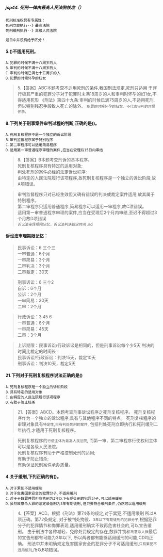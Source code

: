 ##### jcp44. 死刑一律由最高人民法院核准（）
    死刑核准权具有专属性：
    死刑立即执行--》最高法院
    死刑缓刑执行--》高级人民法院
    
    题目中并没有给予区分！


#### 5.()不适用死刑。
    A.犯罪的时候不满十八周岁的人
    B.审判的时候不满十八周岁的人
    C.审判的时候已满七十五周岁的人
    D.犯罪的时候怀孕的妇女
>   5.【答案】ABC本题考查不适用死刑的条件,我国刑法规定,死刑只适用
    于罪行极其严重的犯罪分子对于犯罪时未满18周岁的人和审判时怀孕的妇1女,不得适用死形
    《刑法》第四十九条:审判的时候已满75周岁的人,不适用死刑,但以特别残忍手段致人死亡的除外。
    `犯罪的时候怀孕的妇女，不代表审判的时候怀孕。`

#### 8.下列关于刑事案件审判过程的判断,正确的是()。
    A.死刑复核程序不是一个独立的诉讼阶段
    B.审判监督程序属于特别程序
    C.第二审程序可以适用简易程序
    D.适用第一审普通程序审理的案件,应当在受理后15日内审结
>   8.【答案】B本题考查刑诉的基本程序。   
死刑复核程序具有特定的适用对象;   
判处死刑的案件必经的法定诉讼程序;   
由特定的人民法院履行该项程序,故死刑复核程序是一个独立的诉讼阶段,故A项错误。   

>   审判监督程序只对已经生效但又确有错误的判决或裁定案件适用,故其属于特别程序。    
第二审程序只适用普通程序,简易程序可以适用一审程序,故C项错误。    
适用第一审普通程序审理的案件,应当在受理后2个月内审结,至迟不得超过3个月故D项错误    
`诉讼法审理期限记忆，诉讼法判决裁定时间.md`

#### 诉讼法审理期限记忆：
>   民事诉讼：6 三个三                          
    一审普通：6个月                          
    一审简易：3个月                          
    二审判决：3个月                          
    二审裁定：30天                          
                              
>   刑事诉讼：6 三个2                           
    自诉：6个月                          
    公诉：2个月                          
    一审简易：20天                          
    二审：2个月                          
                              
>   行政诉讼：3 45 6                           
    一审普通：6个月                          
    一审简易：45天                          
    二审：3个月      

>   上诉期限：民事诉讼/行政诉讼是相同的，但是刑事诉讼每个少5天
    判决的时间比裁定的时间长！       
    民事诉讼/行政诉讼：判决15天，裁定10天      
    刑事诉讼：判决10天，裁定5天  

#### 21.下列对于死刑复核程序说法正确的是()
    A.死刑复核程序是一个独立的诉讼阶段
    B.具有特定的适用对象
    C.由特定的人民法院履行该项程序
    D.有助于防止错杀
>   21.【答案】ABCD。本题考查刑事诉讼程序之死刑复核程序。
死刑复核程序作为一个独立的诉讼程序,具有与其他程序不同的特点。
死刑复核程序的审理对象具有`特定性`,`只有判处死刑的案件`,
包括判处死刑立即执行和死刑缓刑二年执行,才适用于死刑复核程序。

>   死刑复核程序的`行使主体为最高人民法院`,
而第一审、第二审程序行使权利主体可以是各级人民法院。    
死刑复核程序有助于严格控制死刑的适用;    
有助于防止错杀;    
有助保证死刑案件承办质量。   


#### 4.关于缓刑,下列正确的有()。
    A.对于累犯不适用缓刑
    B.对于危害国家安全的犯罪分子,不适用缓刑
    C.对于于数罪并罚但宣告刑为3年以下有期徒刑的犯罪分子,可以适用缓刑
    D.虽然故意杀人罪的法定最低刑为3年有期徒刑,但只要符合缓刑条件,仍然可以适用缓刑
>   4.【答案】ACD。根据《刑法》第74条的规定,对于累犯,不适用缓刑
    所以A项正确。第72条规定,
    对于被判处拘役、`3年以下有期徒刑的犯罪分子`,根据犯罪分子的犯罪情节和悔罪表现,适用缓刑确实不致再危害社会的,可以宣告缓刑。 
    由于刑法中各种减轻、免除处罚规定的存在,数罪并罚和`故意杀人罪`最后的宣告刑都有可能为3年以下,
    所以两者都有能够适用缓刑的可能,CD均正确。
    刑法中并未明确规定危害国家安全的犯罪分子不可适用缓刑,`只有累犯不适用缓刑`,所以B项错误。



    